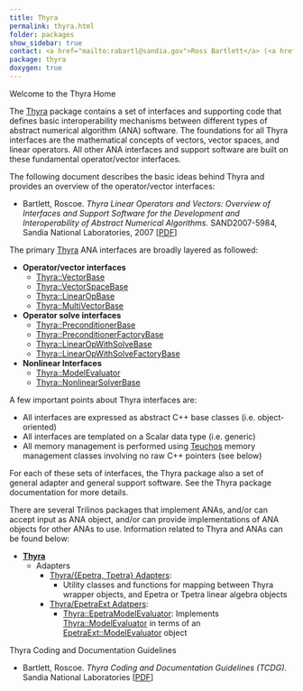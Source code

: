```yaml
---
title: Thyra
permalink: thyra.html
folder: packages
show_sidebar: true
contact: <a href="mailto:rabartl@sandia.gov">Ross Bartlett</a> (<a href="https://github.com/bartlettroscoe">@bartlettroscoe</a>), <a href="https://github.com/orgs/trilinos/teams/thyra">@thyra</a>
package: thyra
doxygen: true
---
```


Welcome to the Thyra Home

The [Thyra](thyra.html) package contains a set of interfaces and supporting code that defines basic interoperability mechanisms between different types of abstract numerical algorithm (ANA) software. The foundations for all Thyra interfaces are the mathematical concepts of vectors, vector spaces, and linear operators. All other ANA interfaces and support software are built on these fundamental operator/vector interfaces.

 The following document describes the basic ideas behind Thyra and provides an overview of the operator/vector interfaces:

 *   Bartlett, Roscoe. _Thyra Linear Operators and Vectors: Overview of Interfaces and Support Software for the Development and Interoperability of Abstract Numerical Algorithms._ SAND2007-5984, Sandia National Laboratories, 2007 [[PDF](http://web.ornl.gov/~8vt/ThyraOverview2007.pdf)]

 The primary [Thyra](thyra.html) ANA interfaces are broadly layered as followed:

 *   **Operator/vector interfaces**
     *   [Thyra::VectorBase](https://trilinos.org/docs/dev/packages/thyra/doc/html/classThyra_1_1VectorBase.html)
     *   [Thyra::VectorSpaceBase](https://trilinos.org/docs/dev/packages/thyra/doc/html/classThyra_1_1VectorSpaceBase.html)
     *   [Thyra::LinearOpBase](https://trilinos.org/docs/dev/packages/thyra/doc/html/classThyra_1_1LinearOpBase.html)
     *   [Thyra::MultiVectorBase](https://trilinos.org/docs/dev/packages/thyra/doc/html/classThyra_1_1MultiVectorBase.html)
 *   **Operator solve interfaces**
     *   [Thyra::PreconditionerBase](https://trilinos.org/docs/dev/packages/thyra/doc/html/classThyra_1_1PreconditionerBase.html)
     *   [Thyra::PreconditionerFactoryBase](https://trilinos.org/docs/dev/packages/thyra/doc/html/classThyra_1_1PreconditionerFactoryBase.html)
     *   [Thyra::LinearOpWithSolveBase](https://trilinos.org/docs/dev/packages/thyra/doc/html/classThyra_1_1LinearOpWithSolveBase.html)
     *   [Thyra::LinearOpWithSolveFactoryBase](https://trilinos.org/docs/dev/packages/thyra/doc/html/classThyra_1_1LinearOpWithSolveFactoryBase.html)
 *   **Nonlinear Interfaces**
     *   [Thyra::ModelEvaluator](https://trilinos.org/docs/dev/packages/thyra/doc/html/classThyra_1_1ModelEvaluator.html)
     *   [Thyra::NonlinearSolverBase](https://trilinos.org/docs/dev/packages/thyra/doc/html/classThyra_1_1NonlinearSolverBase.html)

 A few important points about Thyra interfaces are:

 *   All interfaces are expressed as abstract C++ base classes (i.e. object-oriented)
 *   All interfaces are templated on a Scalar data type (i.e. generic)
 *   All memory management is performed using [Teuchos](http://trilinos.org/docs/dev/packages/teuchos/doc/html/namespaceTeuchos.html) memory management classes involving no raw C++ pointers (see below)

 For each of these sets of interfaces, the Thyra package also a set of general adapter and general support software. See the Thyra package documentation for more details.

 There are several Trilinos packages that implement ANAs, and/or can accept input as ANA object, and/or can provide implementations of ANA objects for other ANAs to use. Information related to Thyra and ANAs can be found below:

 *   **[Thyra](thyra.html)**
     *   Adapters
         *   [Thyra/{Epetra, Tpetra} Adapters](https://trilinos.org/docs/dev/packages/thyra/adapters/epetra/doc/html/index.html):
             *   Utility classes and functions for mapping between Thyra wrapper objects, and Epetra or Tpetra linear algebra objects
         *   [Thyra/EpetraExt Adatpers](https://trilinos.org/docs/dev/packages/thyra/adapters/epetraext/doc/html/index.html):
             *   [Thyra::EpetraModelEvaluator](https://trilinos.org/docs/dev/packages/thyra/doc/html/classThyra_1_1EpetraModelEvaluator.html): Implements [Thyra::ModelEvaluator](https://trilinos.org/docs/dev/packages/thyra/doc/html/classThyra_1_1ModelEvaluator.html) in terms of an [EpetraExt::ModelEvaluator](http://trilinos.org/docs/dev/packages/epetraext/doc/html/classEpetraExt_1_1ModelEvaluator.html) object

Thyra Coding and Documentation Guidelines

*   Bartlett, Roscoe. _Thyra Coding and Documentation Guidelines (TCDG)._ Sandia National Laboratories [[PDF](http://www.ornl.gov/~8vt/ThyraCodingGuideLines.pdf)]
